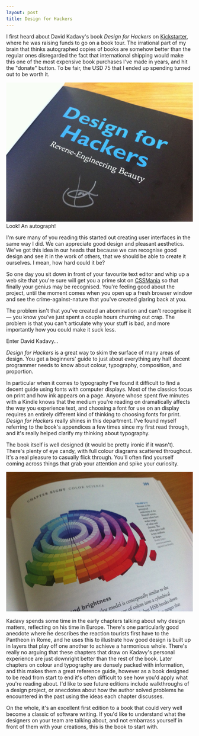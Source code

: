 ```yaml
---
layout: post
title: Design for Hackers
---
```


I first heard about David Kadavy's book *Design for Hackers* on [Kickstarter](http://kickstarter.com), where he was raising funds to go on a book tour. The irrational part of my brain that thinks autographed copies of books are somehow better than the regular ones disregarded the fact that international shipping would make this one of the most expensive book purchases I've made in years, and hit the "donate" button. To be fair, the USD 75 that I ended up spending turned out to be worth it.

<img src="/images/2012-03-03-kadavy-autograph.jpg" alt="David Kadavy's autograph on the first page of Design for Hackers." title="David Kadavy's autograph on the first page of Design for Hackers." width="{{ site.width }}"/>Look! An autograph!

I'm sure many of you reading this started out creating user interfaces in the same way I did. We can appreciate good design and pleasant aesthetics. We've got this idea in our heads that because we can recognise good design and see it in the work of others, that we should be able to create it ourselves. I mean, how hard could it be?

So one day you sit down in front of your favourite text editor and whip up a web site that you're sure will get you a prime slot on [CSSMania](http://www.cssmania.com/) so that finally your genius may be recognised. You're feeling good about the project, until the moment comes when you open up a fresh browser window and see the crime-against-nature that you've created glaring back at you.

The problem isn't that you've created an abomination and can't recognise it &mdash; you know you've just spent a couple hours churning out crap. The problem is that you can't articulate why your stuff is bad, and more importantly how you could make it suck less.

Enter David Kadavy&hellip;

*Design for Hackers* is a great way to skim the surface of many areas of design. You get a beginners' guide to just about everything any half decent programmer needs to know about colour, typography, composition, and proportion.

In particular when it comes to typography I've found it difficult to find a decent guide using fonts with computer displays. Most of the classics focus on print and how ink appears on a page. Anyone whose spent five minutes with a Kindle knows that the medium you're reading on dramatically affects the way you experience text, and choosing a font for use on an display requires an entirely different kind of thinking to choosing fonts for print. *Design for Hackers* really shines in this department. I've found myself referring to the book's appendices a few times since my first read through, and it's really helped clarify my thinking about typography.

The book itself is well designed (it would be pretty ironic if it wasn't). There's plenty of eye candy, with full colour diagrams scattered throughout. It's a real pleasure to casually flick through. You'll often find yourself coming across things that grab your attention and spike your curiosity.

<img src="/images/2012-03-03-full-colour-diagrams.jpg" alt="Full colour diagram from Design for Hackers." title="Full colour diagram from Design for Hackers." width="{{ site.width }}"/>

Kadavy spends some time in the early chapters talking about why design matters, reflecting on his time in Europe. There's one particularly good anecdote where he describes the reaction tourists first have to the Pantheon in Rome, and he uses this to illustrate how good design is built up in layers that play off one another to achieve a harmonious whole. There's really no arguing that these chapters that draw on Kadavy's personal experience are just downright better than the rest of the book. Later chapters on colour and typography are densely packed with information, and this makes them a great reference guide, however as a book designed to be read from start to end it's often difficult to see how you'd apply what you're reading about. I'd like to see future editions include walkthroughs of a design project, or anecdotes about how the author solved problems he encountered in the past using the ideas each chapter discusses.

On the whole, it's an excellent first edition to a book that could very well become a classic of software writing. If you'd like to understand what the designers on your team are talking about, and not embarrass yourself in front of them with your creations, this is the book to start with.